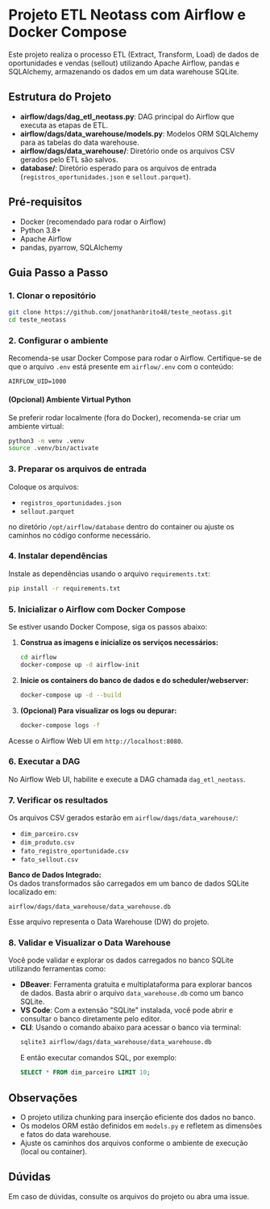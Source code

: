 # Projeto ETL Neotass com Airflow e Docker Compose

Este projeto realiza o processo ETL (Extract, Transform, Load) de dados de oportunidades e vendas (sellout) utilizando Apache Airflow, pandas e SQLAlchemy, armazenando os dados em um data warehouse SQLite.

## Estrutura do Projeto

- **airflow/dags/dag_etl_neotass.py**: DAG principal do Airflow que executa as etapas de ETL.
- **airflow/dags/data_warehouse/models.py**: Modelos ORM SQLAlchemy para as tabelas do data warehouse.
- **airflow/dags/data_warehouse/**: Diretório onde os arquivos CSV gerados pelo ETL são salvos.
- **database/**: Diretório esperado para os arquivos de entrada (`registros_oportunidades.json` e `sellout.parquet`).

## Pré-requisitos

- Docker (recomendado para rodar o Airflow)
- Python 3.8+
- Apache Airflow
- pandas, pyarrow, SQLAlchemy

## Guia Passo a Passo

### 1. Clonar o repositório

```bash
git clone https://github.com/jonathanbrito48/teste_neotass.git
cd teste_neotass
```

### 2. Configurar o ambiente

Recomenda-se usar Docker Compose para rodar o Airflow. Certifique-se de que o arquivo `.env` está presente em `airflow/.env` com o conteúdo:

```
AIRFLOW_UID=1000
```

#### **(Opcional) Ambiente Virtual Python**

Se preferir rodar localmente (fora do Docker), recomenda-se criar um ambiente virtual:

```bash
python3 -m venv .venv
source .venv/bin/activate
```

### 3. Preparar os arquivos de entrada

Coloque os arquivos:
- `registros_oportunidades.json`
- `sellout.parquet`

no diretório `/opt/airflow/database` dentro do container ou ajuste os caminhos no código conforme necessário.

### 4. Instalar dependências

Instale as dependências usando o arquivo `requirements.txt`:

```bash
pip install -r requirements.txt
```

### 5. Inicializar o Airflow com Docker Compose

Se estiver usando Docker Compose, siga os passos abaixo:

1. **Construa as imagens e inicialize os serviços necessários:**

   ```bash
   cd airflow
   docker-compose up -d airflow-init
   ```

2. **Inicie os containers do banco de dados e do scheduler/webserver:**

   ```bash
   docker-compose up -d --build
   ```

3. **(Opcional) Para visualizar os logs ou depurar:**

   ```bash
   docker-compose logs -f
   ```

Acesse o Airflow Web UI em `http://localhost:8080`.

### 6. Executar a DAG

No Airflow Web UI, habilite e execute a DAG chamada `dag_etl_neotass`.

### 7. Verificar os resultados

Os arquivos CSV gerados estarão em `airflow/dags/data_warehouse/`:
- `dim_parceiro.csv`
- `dim_produto.csv`
- `fato_registro_oportunidade.csv`
- `fato_sellout.csv`

**Banco de Dados Integrado:**  
Os dados transformados são carregados em um banco de dados SQLite localizado em:

```
airflow/dags/data_warehouse/data_warehouse.db
```

Esse arquivo representa o Data Warehouse (DW) do projeto.

### 8. Validar e Visualizar o Data Warehouse

Você pode validar e explorar os dados carregados no banco SQLite utilizando ferramentas como:

- **DBeaver**: Ferramenta gratuita e multiplataforma para explorar bancos de dados. Basta abrir o arquivo `data_warehouse.db` como um banco SQLite.
- **VS Code**: Com a extensão "SQLite" instalada, você pode abrir e consultar o banco diretamente pelo editor.
- **CLI**: Usando o comando abaixo para acessar o banco via terminal:
  ```bash
  sqlite3 airflow/dags/data_warehouse/data_warehouse.db
  ```
  E então executar comandos SQL, por exemplo:
  ```sql
  SELECT * FROM dim_parceiro LIMIT 10;
  ```

## Observações

- O projeto utiliza chunking para inserção eficiente dos dados no banco.
- Os modelos ORM estão definidos em `models.py` e refletem as dimensões e fatos do data warehouse.
- Ajuste os caminhos dos arquivos conforme o ambiente de execução (local ou container).

## Dúvidas

Em caso de dúvidas, consulte os arquivos do projeto ou abra uma issue.